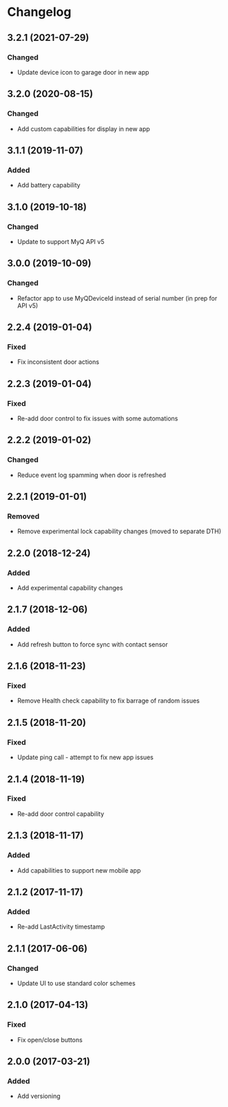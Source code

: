 # Changelog

## 3.2.1 (2021-07-29)

### Changed
 - Update device icon to garage door in new app

## 3.2.0 (2020-08-15)

### Changed
 - Add custom capabilities for display in new app

## 3.1.1 (2019-11-07)

### Added
 - Add battery capability

## 3.1.0 (2019-10-18)

### Changed
 - Update to support MyQ API v5

## 3.0.0 (2019-10-09)

### Changed
 - Refactor app to use MyQDeviceId instead of serial number (in prep for API v5)

## 2.2.4 (2019-01-04)

### Fixed
 - Fix inconsistent door actions

## 2.2.3 (2019-01-04)

### Fixed
 - Re-add door control to fix issues with some automations

## 2.2.2 (2019-01-02)

### Changed
 - Reduce event log spamming when door is refreshed

## 2.2.1 (2019-01-01)

### Removed
 - Remove experimental lock capability changes (moved to separate DTH)

## 2.2.0 (2018-12-24)

### Added
 - Add experimental capability changes

## 2.1.7 (2018-12-06)

### Added
 - Add refresh button to force sync with contact sensor

 ## 2.1.6 (2018-11-23)

### Fixed
 - Remove Health check capability to fix barrage of random issues

## 2.1.5 (2018-11-20)

### Fixed
 - Update ping call - attempt to fix new app issues

## 2.1.4 (2018-11-19)

### Fixed
 - Re-add door control capability

 ## 2.1.3 (2018-11-17)

### Added
 - Add capabilities to support new mobile app


## 2.1.2 (2017-11-17)

### Added
 - Re-add LastActivity timestamp

 ## 2.1.1 (2017-06-06)

### Changed
 - Update UI to use standard color schemes

 ## 2.1.0 (2017-04-13)

### Fixed
 - Fix open/close buttons

 ## 2.0.0 (2017-03-21)

### Added
 - Add versioning